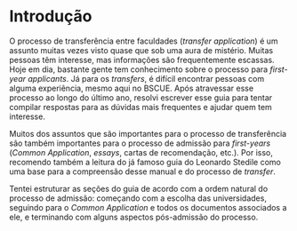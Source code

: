 # Introdução

O processo de transferência entre faculdades (*transfer application*) é um assunto muitas vezes visto quase que sob uma aura de mistério. Muitas pessoas têm interesse, mas informações são frequentemente escassas. Hoje em dia, bastante gente tem conhecimento sobre o processo para *first-year applicants*. Já para os *transfers*, é difícil encontrar pessoas com alguma experiência, mesmo aqui no BSCUE. Após atravessar esse processo ao longo do último ano, resolvi escrever esse guia para tentar compilar respostas para as dúvidas mais frequentes e ajudar quem tem interesse.

Muitos dos assuntos que são importantes para o processo de transferência são também importantes para o processo de admissão para *first-years* (*Common Application*, *essays*, cartas de recomendação, etc.). Por isso, recomendo também a leitura do já famoso guia do Leonardo Stedile como uma base para a compreensão desse manual e do processo de *transfer*.

Tentei estruturar as seções do guia de acordo com a ordem natural do processo de admissão: começando com a escolha das universidades, seguindo para o *Common Application* e todos os documentos associados a ele, e terminando com alguns aspectos pós-admissão do processo.
